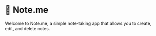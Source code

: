 # **🌱 Note.me**
Welcome to Note.me, a simple note-taking app that allows you to create, edit, and delete notes.
